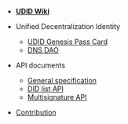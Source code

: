 - [**UDID Wiki**](/)

- Unified Decentralization Identity

  - [UDID Genesis Pass Card](en/about-udid.md)
  - [DNS DAO](en/about-udid.md)

- API documents

  - [General specification](en/api-specification.md)
  - [DID list API](en/api-did-list.md)
  - [Multisignature API](en/api-multisignature.md)

- [Contribution](en/contribution.md)
